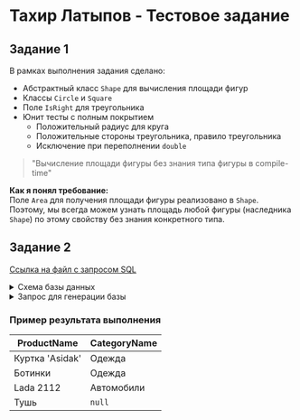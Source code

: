 # Тахир Латыпов - Тестовое задание

## Задание 1

В рамках выполнения задания сделано: 
- Абстрактный класс `Shape` для вычисления площади фигур
- Классы `Circle` и `Square`
- Поле `IsRight` для треугольника
- Юнит тесты с полным покрытием
  - Положительный радиус для круга
  - Положительные стороны треугольника, правило треугольника
  - Исключение при переполнении `double`

> "Вычисление площади фигуры без знания типа фигуры в compile-time"

**Как я понял требование:**<br/>
Поле `Area` для получения площади фигуры реализовано в `Shape`.<br/>
Поэтому, мы всегда можем узнать площадь любой фигуры (наследника `Shape`) по этому свойству без знания конкретного типа.

## Задание 2

[Ссылка на файл с запросом SQL](https://vk.cc/cm3AUK)


<details>
<summary>Схема базы данных</summary>

![](https://sun9-76.userapi.com/impg/Ts3dGF60lHainhPy1UEytzSjKBkgswZ1VQn4DA/9Y9lMmdrEiI.jpg?size=516x250&quality=96&sign=07bc7caa4d3fff8a82d8aa66adaca2e6&type=album)

</details>

<details>
<summary>Запрос для генерации базы</summary>

```sql

CREATE TABLE Product (
    id int IDENTITY(1,1) PRIMARY KEY,
    name varchar(max)
);

CREATE TABLE Category(
    id int IDENTITY(1,1) PRIMARY KEY,
    name varchar(max)
);

CREATE TABLE ProductCategory(
    id int IDENTITY(1,1) PRIMARY KEY,
    product_id int FOREIGN KEY REFERENCES Product(id) ON DELETE CASCADE,
    category_id int FOREIGN KEY REFERENCES Category(id) ON DELETE CASCADE,
);

INSERT INTO Category (name)
VALUES (N'Одежда'),(N'Автомобили');

INSERT INTO Product (name)
VALUES (N'Куртка ''Asidak'''), (N'Ботинки'),
       (N'Lada 2112'), (N'Тушь');

INSERT INTO ProductCategory (product_id, category_id)
VALUES (1, 1), (2, 1), (3, 2);


```
</details>


### Пример результата выполнения

| ProductName | CategoryName | 
| --- | --- |
| Куртка 'Asidak' | Одежда | 
| Ботинки | Одежда | 
|Lada 2112| Автомобили|
| Тушь | `null` |


